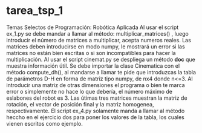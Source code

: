 # tarea_tsp_1
Temas Selectos de Programación:  Robótica Aplicada
Al usar el script ex_1.py se debe mandar a llamar al método: multiplicar_matrices() , luego introducir el número de matrices a multiplicar, acepta numeros reales. Las matrices deben introducirse en modo numpy, le mostrará un error si las matrices no están bien escritas o si son incompatibles para hacer la multiplicación.
Al usar el script cinemat.py se despliega un método __doc__ que muestra información útil. Se debe importar la clase Cinematica con el método compute_dh(), al mandarse a llamar te pide que introduzcas la tabla de parámetros D-H en forma de matriz tipo numpy, de nx4 donde n<=3. Al introducir una matriz de otras dimensiones el programa o bien te marca error o simplemente no hace lo que debería, el número máximo de eslabones del robot es 3. Las útimas tres matrices muestran la matriz de rotación, el vector de posición final y la matriz homogenea, respectivamente.
El script ex_4.py solamente manda a llamar al método heccho en el ejercicio dos para poner los valores de la tabla, los cuales vienen escritos como ejemplo.
